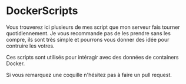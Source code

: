 # DockerScripts

Vous trouverez ici plusieurs de mes script que mon serveur fais tourner quotidiennement.
Je vous recommande pas de les prendre sans les compre, ils sont très simple et pourrons vous donner des idée pour contruire les votres.

Ces scripts sont utilisés pour intéragir avec des données de containers Docker.

Si vous remarquez une coquille n'hésitez pas à faire un pull request.
